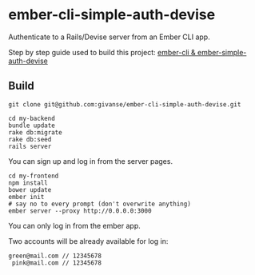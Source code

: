 ember-cli-simple-auth-devise
============================

Authenticate to a Rails/Devise server from an Ember CLI app. 

Step by step guide used to build this project: [ember-cli & ember-simple-auth-devise](http://givan.se/p/00000000)

## Build
```
git clone git@github.com:givanse/ember-cli-simple-auth-devise.git
```

```
cd my-backend
bundle update
rake db:migrate
rake db:seed
rails server
```
You can sign up and log in from the server pages.

```
cd my-frontend
npm install
bower update
ember init
# say no to every prompt (don't overwrite anything)
ember server --proxy http://0.0.0.0:3000
```
You can only log in from the ember app.

Two accounts will be already available for log in:
```
green@mail.com // 12345678
 pink@mail.com // 12345678
```
